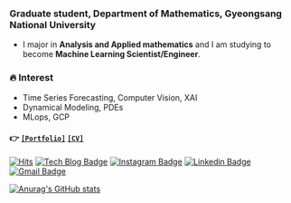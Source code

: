 ### Graduate student, Department of Mathematics, Gyeongsang National University
- I major in **Analysis and Applied mathematics** and I am studying to become **Machine Learning Scientist/Engineer**.

### 🔥 Interest
- Time Series Forecasting, Computer Vision, XAI
- Dynamical Modeling, PDEs
- MLops, GCP

#### 👉 [`[Portfolio]`](https://special-grip-6f7.notion.site/Seoyoung-Oh-2a6b295b15b4435bb7b945bb07a572ae) [`[CV]`](https://drive.google.com/file/d/1OjteReBVmUsjkPZkqQe6A6MwNP94NBJ4/view?usp=sharing)

<!-- [![Tech Blog Badge](http://img.shields.io/badge/-Tech%20blog-black?style=flat-square&logo=github&link=https://standing-o.github.io/)](https://standing-o.github.io/)  -->
[![Hits](https://hits.seeyoufarm.com/api/count/incr/badge.svg?url=https%3A%2F%2Fgithub.com%2Fstanding-o)](https://hits.seeyoufarm.com) 
[![Tech Blog Badge](http://img.shields.io/badge/-Tech%20blog-black?style=flat-square&logo=github&link=https://standing-o.github.io)](https://standing-o.github.io) 
[![Instagram Badge](https://img.shields.io/badge/-Instagram-dd2a7b?style=flat-square&logo=instagram&logoColor=white&link=https://www.instagram.com/grim_540/)](https://www.instagram.com/grim_540/) 
[![Linkedin Badge](https://img.shields.io/badge/-LinkedIn-blue?style=flat-square&logo=Linkedin&logoColor=white&link=https://www.linkedin.com/in/seoyoung-oh-309a24200/)](https://www.linkedin.com/in/seoyoung-oh-309a24200/) 
[![Gmail Badge](https://img.shields.io/badge/-Gmail-d14836?style=flat-square&logo=Gmail&logoColor=white&link=mailto:osyoung540@gmail.com)](mailto:osyoung540@gmail.com)
</div>

[![Anurag's GitHub stats](https://github-readme-stats.vercel.app/api?username=standing-o)](https://github.com/standing-o/github-readme-stats)
